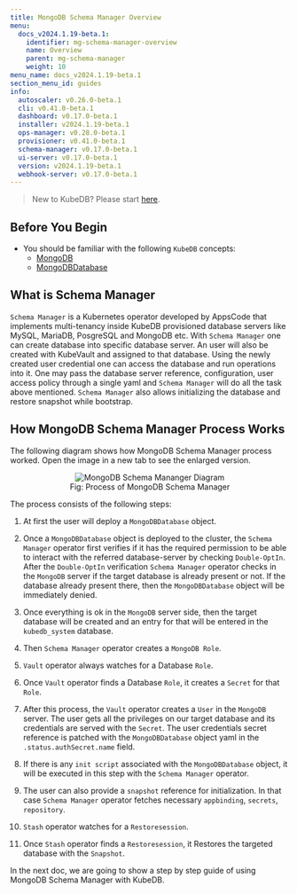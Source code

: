 ```yaml
---
title: MongoDB Schema Manager Overview
menu:
  docs_v2024.1.19-beta.1:
    identifier: mg-schema-manager-overview
    name: Overview
    parent: mg-schema-manager
    weight: 10
menu_name: docs_v2024.1.19-beta.1
section_menu_id: guides
info:
  autoscaler: v0.26.0-beta.1
  cli: v0.41.0-beta.1
  dashboard: v0.17.0-beta.1
  installer: v2024.1.19-beta.1
  ops-manager: v0.28.0-beta.1
  provisioner: v0.41.0-beta.1
  schema-manager: v0.17.0-beta.1
  ui-server: v0.17.0-beta.1
  version: v2024.1.19-beta.1
  webhook-server: v0.17.0-beta.1
---
```


> New to KubeDB? Please start [here](/docs/v2024.1.19-beta.1/README).


## Before You Begin

- You should be familiar with the following `KubeDB` concepts:
  - [MongoDB](/docs/v2024.1.19-beta.1/guides/mongodb/concepts/mongodb)
  - [MongoDBDatabase](/docs/v2024.1.19-beta.1/guides/mongodb/concepts/mongodbdatabase)


## What is Schema Manager

`Schema Manager` is a Kubernetes operator developed by AppsCode that implements multi-tenancy inside KubeDB provisioned database servers like MySQL, MariaDB, PosgreSQL and MongoDB etc. With `Schema Manager` one can create database into specific database server. An user will also be created with KubeVault and assigned to that database. Using the newly created user credential one can access the database and run operations into it. One may pass the database server reference, configuration, user access policy through a single yaml and `Schema Manager` will do all the task above mentioned. `Schema Manager` also allows initializing the database and restore snapshot while bootstrap.


## How MongoDB Schema Manager Process Works

The following diagram shows how MongoDB Schema Manager process worked. Open the image in a new tab to see the enlarged version.

<figure align="center">
  <img alt="MongoDB Schema Mananger Diagram" src="/docs/v2024.1.19-beta.1/guides/mongodb/schema-manager/overview/images/mongodb-schema-manager-diagram.svg">
<figcaption align="center">Fig: Process of MongoDB Schema Manager</figcaption>
</figure>

The process consists of the following steps:

1. At first the user will deploy a `MongoDBDatabase` object.

2. Once a `MongoDBDatabase` object is deployed to the cluster, the `Schema Manager` operator first verifies if it has the required permission to be able to interact with the referred database-server by checking `Double-OptIn`. After the `Double-OptIn` verification `Schema Manager` operator checks in the `MongoDB` server if the target database is already present or not. If the database already present there, then the `MongoDBDatabase` object will be immediately denied. 

3. Once everything is ok in the `MongoDB` server side, then the target database will be created and an entry for that will be entered in the `kubedb_system` database.

4. Then `Schema Manager` operator creates a `MongoDB Role`.

5. `Vault` operator always watches for a Database `Role`.

6. Once `Vault` operator finds a Database `Role`, it creates a `Secret` for that `Role`.

7. After this process, the `Vault` operator creates a `User` in the `MongoDB` server. The user gets all the privileges on our target database and its credentials are served with the `Secret`. The user credentials secret reference is patched with the `MongoDBDatabase` object yaml in the `.status.authSecret.name` field.

8. If there is any `init script` associated with the `MongoDBDatabase` object, it will be executed in this step with the `Schema Manager` operator. 

9. The user can also provide a `snapshot` reference for initialization. In that case `Schema Manager` operator fetches necessary `appbinding`, `secrets`, `repository`. 

10. `Stash` operator watches for a `Restoresession`.

11. Once `Stash` operator finds a `Restoresession`, it Restores the targeted database with the `Snapshot`.

In the next doc, we are going to show a step by step guide of using MongoDB Schema Manager with KubeDB.